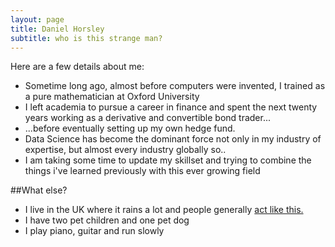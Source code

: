 ```yaml
---
layout: page
title: Daniel Horsley
subtitle: who is this strange man?
---
```


Here are a few details about me:

- Sometime long ago, almost before computers were invented, I trained as a pure mathematician at Oxford University
- I left academia to pursue a career in finance and spent the next twenty years working as a derivative and convertible bond trader...
- ...before eventually setting up my own hedge fund.
- Data Science has become the dominant force not only in my industry of expertise, but almost every industry globally so..
- I am taking some time to update my skillset and trying to combine the things i've learned previously with this ever growing field

##What else?

 - I live in the UK where it rains a lot and people generally [act like this.](https://twitter.com/SoVeryBritish)
 - I have two pet children and one pet dog
 - I play piano, guitar and run slowly
